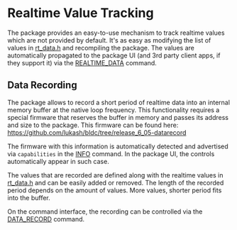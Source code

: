 # Realtime Value Tracking

The package provides an easy-to-use mechanism to track realtime values which are not provided by default. It's as easy as modifying the list of values in [rt_data.h](/src/rt_data.h) and recompiling the package. The values are automatically propagated to the package UI (and 3rd party client apps, if they support it) via the [REALTIME_DATA](commands/REALTIME_DATA.md) command.

## Data Recording

The package allows to record a short period of realtime data into an internal memory buffer at the native loop frequency. This functionality requires a special firmware that reserves the buffer in memory and passes its address and size to the package. This firmware can be found here: https://github.com/lukash/bldc/tree/release_6_05-datarecord

The firmware with this information is automatically detected and advertised via `capabilities` in the [INFO](commands/INFO.md) command. In the package UI, the controls automatically appear in such case.

The values that are recorded are defined along with the realtime values in [rt_data.h](/src/rt_data.h) and can be easily added or removed. The length of the recorded period depends on the amount of values. More values, shorter period fits into the buffer.

On the command interface, the recording can be controlled via the [DATA_RECORD](commands/DATA_RECORD.md) command.
